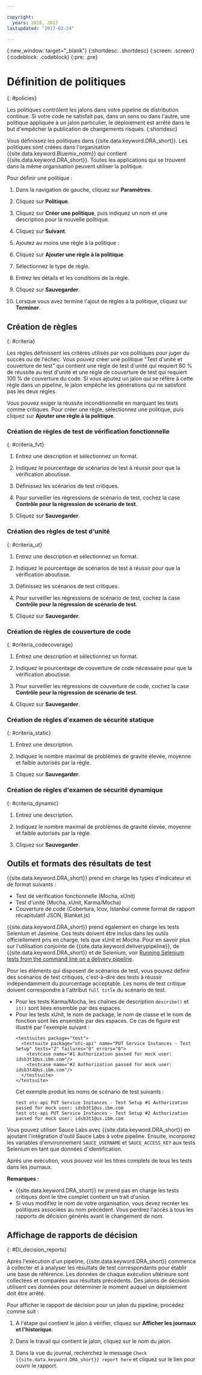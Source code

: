 ```yaml
---

copyright:
  years: 2016, 2017
lastupdated: "2017-02-24"

---
```


{:new_window: target="_blank"}
{:shortdesc: .shortdesc}
{:screen: .screen}
{:codeblock: .codeblock}
{:pre: .pre}

# Définition de politiques
{: #policies}

Les politiques contrôlent les jalons dans votre pipeline de distribution continue. Si votre code ne satisfait pas, dans un sens ou dans l'autre, une politique appliquée à un jalon particulier, le déploiement est arrêté dans le but d'empêcher la publication de changements risqués. 
{:shortdesc}

Vous définissez les politiques dans {{site.data.keyword.DRA_short}}. Les politiques sont créées dans l'organisation {{site.data.keyword.Bluemix_notm}} qui contient {{site.data.keyword.DRA_short}}. Toutes les applications qui se trouvent dans la même organisation peuvent utiliser la politique. 

Pour définir une politique :

1. Dans la navigation de gauche, cliquez sur **Paramètres**.

2. Cliquez sur **Politique**.

3. Cliquez sur **Créer une politique**, puis indiquez un nom et une description pour la nouvelle politique.

4. Cliquez sur **Suivant**.

4. Ajoutez au moins une règle à la politique :
  1. Cliquez sur **Ajouter une règle à la politique**.
  2. Sélectionnez le type de règle.
  3. Entrez les détails et les conditions de la règle.
  4. Cliquez sur **Sauvegarder**.

5. Lorsque vous avez terminé l'ajout de règles à la politique, cliquez sur **Terminer**.

## Création de règles
{: #criteria}

Les règles définissent les critères utilisés par vos politiques pour juger du succès ou de l'échec. Vous pouvez créer une politique "Test d'unité et couverture de test" qui contient une règle de test d'unité qui requiert 80 % de réussite au test d'unité et une règle de couverture de test qui requiert 100 % de couverture du code. Si vous ajoutez un jalon qui se réfère à cette règle dans un pipeline, le jalon empêche les générations qui ne satisfont pas les deux règles. 

Vous pouvez exiger la réussite inconditionnelle en marquant les tests comme critiques. Pour créer une règle, sélectionnez une politique, puis cliquez sur **Ajouter une règle à la politique**. 

### Création de règles de test de vérification fonctionnelle
{: #criteria_fvt}

1. Entrez une description et sélectionnez un format.

2. Indiquez le pourcentage de scénarios de test à réussir pour que la vérification aboutisse.

3. Définissez les scénarios de test critiques.

4. Pour surveiller les régressions de scénario de test, cochez la case **Contrôle pour la régression de scénario de test**.

5. Cliquez sur **Sauvegarder**.


### Création des règles de test d'unité
{: #criteria_ut}

1. Entrez une description et sélectionnez un format.

2. Indiquez le pourcentage de scénarios de test à réussir pour que la vérification aboutisse.

3. Définissez les scénarios de test critiques.

4. Pour surveiller les régressions de scénario de test, cochez la case **Contrôle pour la régression de scénario de test**.

5. Cliquez sur **Sauvegarder**.


### Création de règles de couverture de code
{: #criteria_codecoverage}

1. Entrez une description et sélectionnez un format.

2. Indiquez le pourcentage de couverture de code nécessaire pour que la vérification aboutisse.

3. Pour surveiller les régressions de couverture de code, cochez la case **Contrôle pour la régression de scénario de test**.

4. Cliquez sur **Sauvegarder**.

### Création de règles d'examen de sécurité statique
{: #criteria_static}

1. Entrez une description.

2. Indiquez le nombre maximal de problèmes de gravité élevée, moyenne et faible autorisés par la règle. 

3. Cliquez sur **Sauvegarder**.

### Création de règles d'examen de sécurité dynamique
{: #criteria_dynamic}

1. Entrez une description.

2. Indiquez le nombre maximal de problèmes de gravité élevée, moyenne et faible autorisés par la règle. 

3. Cliquez sur **Sauvegarder**.

## Outils et formats des résultats de test

{{site.data.keyword.DRA_short}} prend en charge les types d'indicateur et de format suivants :

* Test de vérification fonctionnelle (Mocha, xUnit)
* Test d'unité (Mocha, xUnit, Karma/Mocha)
* Couverture de code (Cobertura, lcov, Istanbul comme format de rapport récapitulatif JSON, Blanket.js)

{{site.data.keyword.DRA_short}} prend également en charge les tests Selenium et Jasmine. Ces tests doivent être inclus dans les outils officiellement pris en charge, tels que xUnit et Mocha. Pour en savoir plus sur l'utilisation conjointe de {{site.data.keyword.deliverypipeline}}, de {{site.data.keyword.DRA_short}} et de Selenium, voir [Running Selenium tests from the command line on a delivery pipeline](https://developer.ibm.com/devops-services/2016/07/21/running-selenium-tests-command-line-delivery-pipeline/).

Pour les éléments qui disposent de scénarios de test, vous pouvez définir des scénarios de test critiques, c'est-à-dire des tests à réussir indépendamment du pourcentage acceptable. Les noms de test critique doivent correspondre à l'attribut `full title` du scénario de test.    
* Pour les tests Karma/Mocha, les chaînes de description `describe()` et `it()` sont liées ensemble par des espaces.
* Pour les tests xUnit, le nom de package, le nom de classe et le nom de fonction sont liés ensemble par des espaces. Ce cas de figure est illustré par l'exemple suivant :
  ```
  <testsuites package="test">
    <testsuite package="otc-api" name="PUT Service Instances - Test Setup" tests="2" failures="0" errors="0">
      <testcase name="#1 Authorization passed for mock user: idsb3t1@us.ibm.com"/>
      <testcase name="#2 Authorization passed for mock user: idsb3t4@us.ibm.com"/>
    </testsuite>
  </testsuite>
  ```
  Cet exemple produit les noms de scénario de test suivants :
  ```
  test otc-api PUT Service Instances - Test Setup #1 Authorization passed for mock user: idsb3t1@us.ibm.com
  test otc-api PUT Service Instances - Test Setup #2 Authorization passed for mock user: idsb3t1@us.ibm.com
  ```

Vous pouvez utiliser Sauce Labs avec {{site.data.keyword.DRA_short}} en ajoutant l'intégration d'outil Sauce Labs à votre pipeline. Ensuite, incorporez les variables d'environnement `SAUCE_USERNAME` et `SAUCE_ACCESS_KEY` aux tests Selenium en tant que données d'identification.

Après une exécution, vous pouvez voir les titres complets de tous les tests dans les journaux.  

**Remarques :**
* {{site.data.keyword.DRA_short}} ne prend pas en charge les tests critiques dont le titre complet contient un trait d'union.    
* Si vous modifiez le nom de votre organisation, vous devez recréer les politiques associées au nom précédent. Vous perdrez l'accès à tous les rapports de décision générés avant le changement de nom.

## Affichage de rapports de décision    
{: #DI_decision_reports}

Après l'exécution d'un pipeline, {{site.data.keyword.DRA_short}} commence à collecter et à analyser les résultats de test correspondants pour établir une base de référence. Les données de chaque exécution ultérieure sont collectées et comparées aux résultats précédents. Des jalons de décision utilisent ces données pour déterminer le moment auquel un déploiement doit être arrêté. 

Pour afficher le rapport de décision pour un jalon du pipeline, procédez comme suit :

   1. A l'étape qui contient le jalon à vérifier, cliquez sur **Afficher les journaux et l'historique**.

   2. Dans le travail qui contient le jalon, cliquez sur le nom du jalon.

   3. Dans la vue du journal, recherchez le message `Check {{site.data.keyword.DRA_short}} report here` et cliquez sur le lien pour ouvrir le rapport.
